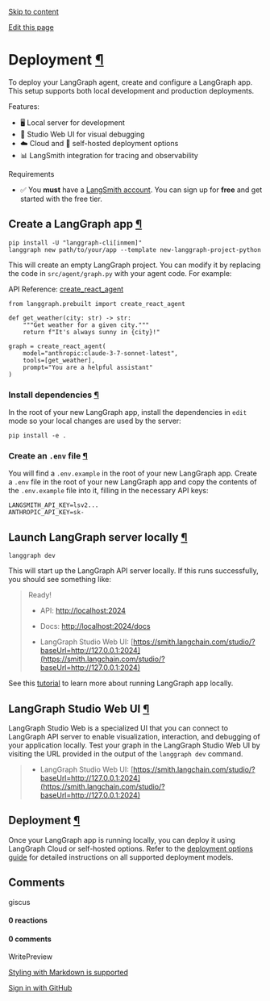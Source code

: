 [Skip to content](https://langchain-ai.github.io/langgraph/agents/deployment/#deployment)

[Edit this page](https://github.com/langchain-ai/langgraph/edit/main/docs/docs/agents/deployment.md "Edit this page")

# Deployment [¶](https://langchain-ai.github.io/langgraph/agents/deployment/\#deployment "Permanent link")

To deploy your LangGraph agent, create and configure a LangGraph app. This setup supports both local development and production deployments.

Features:

- 🖥️ Local server for development
- 🧩 Studio Web UI for visual debugging
- ☁️ Cloud and 🔧 self-hosted deployment options
- 📊 LangSmith integration for tracing and observability

Requirements

- ✅ You **must** have a [LangSmith account](https://www.langchain.com/langsmith). You can sign up for **free** and get started with the free tier.

## Create a LangGraph app [¶](https://langchain-ai.github.io/langgraph/agents/deployment/\#create-a-langgraph-app "Permanent link")

```md-code__content
pip install -U "langgraph-cli[inmem]"
langgraph new path/to/your/app --template new-langgraph-project-python

```

This will create an empty LangGraph project. You can modify it by replacing the code in `src/agent/graph.py` with your agent code. For example:

API Reference: [create\_react\_agent](https://langchain-ai.github.io/langgraph/reference/prebuilt/#langgraph.prebuilt.chat_agent_executor.create_react_agent)

```md-code__content
from langgraph.prebuilt import create_react_agent

def get_weather(city: str) -> str:
    """Get weather for a given city."""
    return f"It's always sunny in {city}!"

graph = create_react_agent(
    model="anthropic:claude-3-7-sonnet-latest",
    tools=[get_weather],
    prompt="You are a helpful assistant"
)

```

### Install dependencies [¶](https://langchain-ai.github.io/langgraph/agents/deployment/\#install-dependencies "Permanent link")

In the root of your new LangGraph app, install the dependencies in `edit` mode so your local changes are used by the server:

```md-code__content
pip install -e .

```

### Create an `.env` file [¶](https://langchain-ai.github.io/langgraph/agents/deployment/\#create-an-env-file "Permanent link")

You will find a `.env.example` in the root of your new LangGraph app. Create
a `.env` file in the root of your new LangGraph app and copy the contents of the `.env.example` file into it, filling in the necessary API keys:

```md-code__content
LANGSMITH_API_KEY=lsv2...
ANTHROPIC_API_KEY=sk-

```

## Launch LangGraph server locally [¶](https://langchain-ai.github.io/langgraph/agents/deployment/\#launch-langgraph-server-locally "Permanent link")

```md-code__content
langgraph dev

```

This will start up the LangGraph API server locally. If this runs successfully, you should see something like:

> Ready!
>
> - API: [http://localhost:2024](http://localhost:2024/)
>
> - Docs: [http://localhost:2024/docs](http://localhost:2024/docs)
>
> - LangGraph Studio Web UI: [https://smith.langchain.com/studio/?baseUrl=http://127.0.0.1:2024](https://smith.langchain.com/studio/?baseUrl=http://127.0.0.1:2024)

See this [tutorial](https://langchain-ai.github.io/langgraph/tutorials/langgraph-platform/local-server/) to learn more about running LangGraph app locally.

## LangGraph Studio Web UI [¶](https://langchain-ai.github.io/langgraph/agents/deployment/\#langgraph-studio-web-ui "Permanent link")

LangGraph Studio Web is a specialized UI that you can connect to LangGraph API server to enable visualization, interaction, and debugging of your application locally. Test your graph in the LangGraph Studio Web UI by visiting the URL provided in the output of the `langgraph dev` command.

> - LangGraph Studio Web UI: [https://smith.langchain.com/studio/?baseUrl=http://127.0.0.1:2024](https://smith.langchain.com/studio/?baseUrl=http://127.0.0.1:2024)

## Deployment [¶](https://langchain-ai.github.io/langgraph/agents/deployment/\#deployment_1 "Permanent link")

Once your LangGraph app is running locally, you can deploy it using LangGraph Cloud or self-hosted options. Refer to the [deployment options guide](https://langchain-ai.github.io/langgraph/tutorials/deployment/) for detailed instructions on all supported deployment models.

## Comments

giscus

#### 0 reactions

#### 0 comments

WritePreview

[Styling with Markdown is supported](https://guides.github.com/features/mastering-markdown/ "Styling with Markdown is supported")

[Sign in with GitHub](https://giscus.app/api/oauth/authorize?redirect_uri=https%3A%2F%2Flangchain-ai.github.io%2Flanggraph%2Fagents%2Fdeployment%2F)